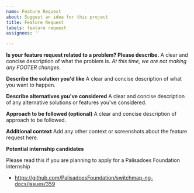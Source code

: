 ```yaml
---
name: Feature Request
about: Suggest an idea for this project
title: Feature Request
labels: feature request
assignees: ''

---
```


**Is your feature request related to a problem? Please describe.**
A clear and concise description of what the problem is. *At this time, we are not making any FOOTER changes.*

**Describe the solution you'd like**
A clear and concise description of what you want to happen.

**Describe alternatives you've considered**
A clear and concise description of any alternative solutions or features you've considered.

**Approach to be followed (optional)**
A clear and concise description of approach to be followed.

**Additional context**
Add any other context or screenshots about the feature request here.

**Potential internship candidates**

Please read this if you are planning to apply for a Palisadoes Foundation internship 
- https://github.com/PalisadoesFoundation/switchmap-ng-docs/issues/359

